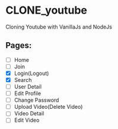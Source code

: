 # CLONE_youtube

Cloning Youtube with VanillaJs and NodeJs

## Pages:

- [ ] Home
- [ ] Join
- [x] Login(Logout)
- [x] Search
- [ ] User Detail
- [ ] Edit Profile
- [ ] Change Password
- [ ] Upload Video(Delete Video)
- [ ] Video Detail
- [ ] Edit Video
